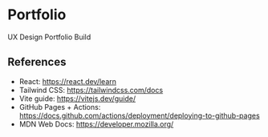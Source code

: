 # Portfolio
UX Design Portfolio Build
## References
- React: https://react.dev/learn
- Tailwind CSS: https://tailwindcss.com/docs
- Vite guide: https://vitejs.dev/guide/
- GitHub Pages + Actions: https://docs.github.com/actions/deployment/deploying-to-github-pages
- MDN Web Docs: https://developer.mozilla.org/


